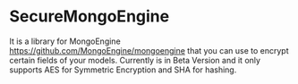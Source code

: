 SecureMongoEngine
=================

It is a library for MongoEngine https://github.com/MongoEngine/mongoengine that you can use to encrypt certain fields of your models. Currently is in Beta Version and it only supports AES for Symmetric Encryption and SHA for hashing.
